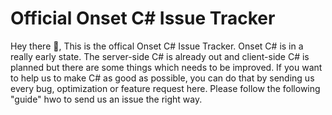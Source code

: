 # Official Onset C# Issue Tracker
Hey there 👋,
This is the offical Onset C# Issue Tracker. Onset C# is in a really early state. The server-side C# is already out and client-side C# is planned but there are some things which needs to be improved. 
If you want to help us to make C# as good as possible, you can do that by sending us every bug, optimization or feature request here. Please follow the following "guide" hwo to send us an issue the right way.
